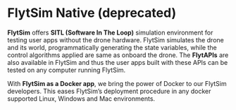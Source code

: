 # FlytSim Native \(deprecated\)

**FlytSim** offers **SITL \(Software In The Loop\)** simulation environment for testing user apps without the drone hardware. FlytSim simulates the drone and its world, programmatically generating the state variables, while the control algorithms applied are same as onboard the drone. The **FlytAPIs** are also available in FlytSim and thus the user apps built with these APIs can be tested on any computer running FlytSim.

With **FlytSim as a Docker app**, we bring the power of Docker to our FlytSim developers. This eases FlytSim’s deployment procedure in any docker supported Linux, Windows and Mac environments.

